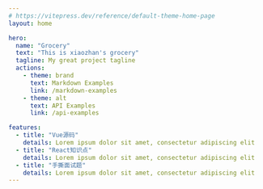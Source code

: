 ```yaml
---
# https://vitepress.dev/reference/default-theme-home-page
layout: home

hero:
  name: "Grocery"
  text: "This is xiaozhan's grocery"
  tagline: My great project tagline
  actions:
    - theme: brand
      text: Markdown Examples
      link: /markdown-examples
    - theme: alt
      text: API Examples
      link: /api-examples

features:
  - title: "Vue源码"
    details: Lorem ipsum dolor sit amet, consectetur adipiscing elit
  - title: "React知识点"
    details: Lorem ipsum dolor sit amet, consectetur adipiscing elit
  - title: "手撕面试题"
    details: Lorem ipsum dolor sit amet, consectetur adipiscing elit
---
```


